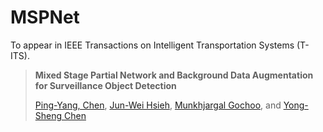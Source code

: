 # MSPNet
To appear in IEEE Transactions on Intelligent Transportation Systems (T-ITS).

> **Mixed Stage Partial Network and Background Data Augmentation for Surveillance Object Detection**
>
> [Ping-Yang, Chen](https://scholar.google.com.tw/citations?user=cGHFHm0AAAAJ&hl=zh-TW), [Jun-Wei Hsieh](https://aicvlab2019.wordpress.com/), [Munkhjargal Gochoo](https://moyog.github.io/), and [Yong-Sheng Chen](https://www.cs.nycu.edu.tw/members/detail/yschen)
>